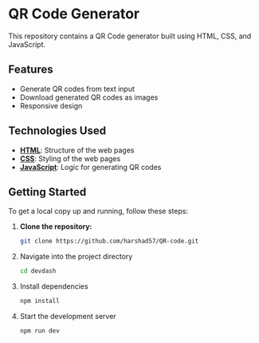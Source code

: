 # QR Code Generator

This repository contains a QR Code generator built using HTML, CSS, and JavaScript.

## Features

- Generate QR codes from text input
- Download generated QR codes as images
- Responsive design

## Technologies Used

- **[HTML](index.html)**: Structure of the web pages
- **[CSS](src/style.css)**: Styling of the web pages
- **[JavaScript](src/script.js)**: Logic for generating QR codes

## Getting Started

To get a local copy up and running, follow these steps:

1. **Clone the repository:**
   ```bash
   git clone https://github.com/harshad57/QR-code.git

2. Navigate into the project directory
   ```bash
   cd devdash

3. Install dependencies
   ```bash 
   npm install

4. Start the development server
   ```bash
   npm run dev

